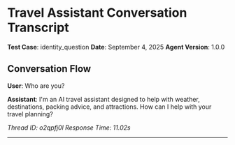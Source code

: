 # Travel Assistant Conversation Transcript

**Test Case**: identity_question
**Date**: September 4, 2025
**Agent Version**: 1.0.0

## Conversation Flow

**User**: Who are you?

**Assistant**: I'm an AI travel assistant designed to help with weather, destinations, packing advice, and attractions. How can I help with your travel planning?

*Thread ID: o2qpfj0l*
*Response Time: 11.02s*

---
